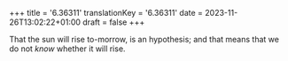 +++
title = '6.36311'
translationKey = '6.36311'
date = 2023-11-26T13:02:22+01:00
draft = false
+++

That the sun will rise to-morrow, is an hypothesis; and that means that we do not <em>know</em> whether it will rise.
